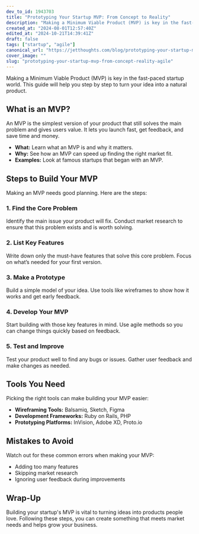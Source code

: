 ```yaml
---
dev_to_id: 1943703
title: "Prototyping Your Startup MVP: From Concept to Reality"
description: "Making a Minimum Viable Product (MVP) is key in the fast-paced startup world. This guide will help..."
created_at: "2024-08-01T12:57:40Z"
edited_at: "2024-10-21T14:39:41Z"
draft: false
tags: ["startup", "agile"]
canonical_url: "https://jetthoughts.com/blog/prototyping-your-startup-mvp-from-concept-reality-agile/"
cover_image: ""
slug: "prototyping-your-startup-mvp-from-concept-reality-agile"
---
```

Making a Minimum Viable Product (MVP) is key in the fast-paced startup world. This guide will help you step by step to turn your idea into a natural product.

## What is an MVP?

An MVP is the simplest version of your product that still solves the main problem and gives users value. It lets you launch fast, get feedback, and save time and money.

- **What:** Learn what an MVP is and why it matters.
- **Why:** See how an MVP can speed up finding the right market fit.
- **Examples:** Look at famous startups that began with an MVP.


## Steps to Build Your MVP

Making an MVP needs good planning. Here are the steps:

### 1. Find the Core Problem

Identify the main issue your product will fix. Conduct market research to ensure that this problem exists and is worth solving.

### 2. List Key Features

Write down only the must-have features that solve this core problem. Focus on what’s needed for your first version.

### 3. Make a Prototype

Build a simple model of your idea. Use tools like wireframes to show how it works and get early feedback.

### 4. Develop Your MVP

Start building with those key features in mind. Use agile methods so you can change things quickly based on feedback.

### 5. Test and Improve

Test your product well to find any bugs or issues. Gather user feedback and make changes as needed.

## Tools You Need

Picking the right tools can make building your MVP easier:

- **Wireframing Tools:** Balsamiq, Sketch, Figma
- **Development Frameworks:** Ruby on Rails, PHP
- **Prototyping Platforms:** InVision, Adobe XD, Proto.io


## Mistakes to Avoid

Watch out for these common errors when making your MVP:

- Adding too many features
- Skipping market research
- Ignoring user feedback during improvements


## Wrap-Up

Building your startup's MVP is vital to turning ideas into products people love. Following these steps, you can create something that meets market needs and helps grow your business.